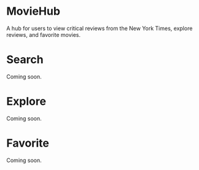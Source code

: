 # MovieHub
A hub for users to view critical reviews from the New York Times, explore reviews, and favorite movies.

# Search
Coming soon.

# Explore
Coming soon.

# Favorite
Coming soon.